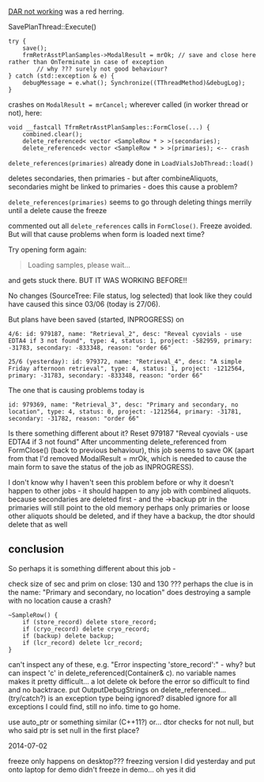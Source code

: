 [DAR not working](dar-not-working-on-vlabdev.md) was a red herring.

SavePlanThread::Execute()

    try {
        save();
        frmRetrAsstPlanSamples->ModalResult = mrOk; // save and close here rather than OnTerminate in case of exception
            // why ??? surely not good behaviour?
    } catch (std::exception & e) {
        debugMessage = e.what(); Synchronize((TThreadMethod)&debugLog);
    }    

crashes on `ModalResult = mrCancel;` wherever called (in worker thread or not), here:

    void __fastcall TfrmRetrAsstPlanSamples::FormClose(...) {
        combined.clear();
        delete_referenced< vector <SampleRow * > >(secondaries);
        delete_referenced< vector <SampleRow * > >(primaries); <-- crash

`delete_references(primaries)` already done in `LoadVialsJobThread::load()`

deletes secondaries, then primaries - but after combineAliquots, secondaries might be linked to primaries - does this cause a problem?

`delete_references(primaries)` seems to go through deleting things merrily until a delete cause the freeze

commented out all `delete_references` calls in `FormClose()`. Freeze avoided. 
But will that cause problems when form is loaded next time?

Try opening form again:

> Loading samples, please wait...

and gets stuck there. BUT IT WAS WORKING BEFORE!!

No changes (SourceTree: File status, log selected) that look like they could have caused this since 03/06 (today is 27/06).

But plans have been saved (started, INPROGRESS) on 

    4/6: id: 979187, name: "Retrieval_2", desc: "Reveal cyovials - use EDTA4 if 3 not found", type: 4, status: 1, project: -582959, primary: -31783, secondary: -833348, reason: "order 66"

    25/6 (yesterday): id: 979372, name: "Retrieval_4", desc: "A simple Friday afternoon retrieval", type: 4, status: 1, project: -1212564, primary: -31783, secondary: -833348, reason: "order 66"

The one that is causing problems today is 

    id: 979369, name: "Retrieval_3", desc: "Primary and secondary, no location", type: 4, status: 0, project: -1212564, primary: -31781, secondary: -31782, reason: "order 66"

Is there something different about it? 
Reset 979187 "Reveal cyovials - use EDTA4 if 3 not found"
After uncommenting delete_referenced from FormClose() (back to previous behaviour), this job seems to save OK (apart from that I'd removed ModalResult = mrOk, which is needed to cause the main form to save the status of the job as INPROGRESS).

I don't know why I haven't seen this problem before or why it doesn't happen to other jobs - it should happen to any job with combined aliquots. 
because secondaries are deleted first - and the ->backup ptr in the primaries will still point to the old memory
perhaps only primaries or loose other aliquots should be deleted, and if they have a backup, the dtor should delete that as well

## conclusion

So perhaps it is something different about this job - 

check size of sec and prim on close: 130 and 130 ???
perhaps the clue is in the name: "Primary and secondary, no location"
does destroying a sample with no location cause a crash?

    ~SampleRow() {
        if (store_record) delete store_record;
        if (cryo_record) delete cryo_record;
        if (backup) delete backup;
        if (lcr_record) delete lcr_record;
    }

can't inspect any of these, e.g. "Error inspecting 'store_record':" - why?
but can inspect 'c' in delete_referenced(Container& c). no variable names makes it pretty difficult...
a lot delete ok before the error so difficult to find and no backtrace.
put OutputDebugStrings on delete_referenced... (try/catch?)
is an exception type being ignored? disabled ignore for all exceptions I could find, still no info. 
time to go home.

use auto_ptr or something similar (C++11?) or...
dtor checks for not null, but who said ptr is set null in the first place?

2014-07-02

freeze only happens on desktop??? freezing version I did yesterday and put onto laptop for demo didn't freeze in demo... oh yes it did

